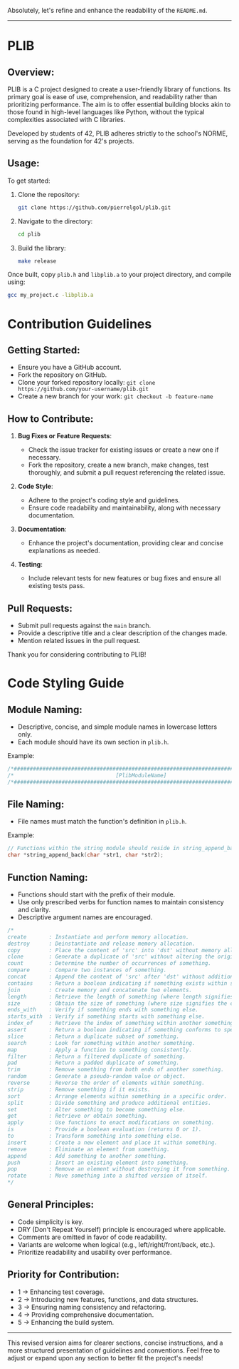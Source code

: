 Absolutely, let's refine and enhance the readability of the `README.md`.

---

# PLIB

## Overview:

PLIB is a C project designed to create a user-friendly library of functions. Its primary goal is ease of use, comprehension, and readability rather than prioritizing performance. The aim is to offer essential building blocks akin to those found in high-level languages like Python, without the typical complexities associated with C libraries.

Developed by students of 42, PLIB adheres strictly to the school's NORME, serving as the foundation for 42's projects.

## Usage:

To get started:

1. Clone the repository:
    ```bash
    git clone https://github.com/pierrelgol/plib.git
    ```

2. Navigate to the directory:
    ```bash
    cd plib
    ```

3. Build the library:
    ```bash
    make release
    ```

Once built, copy `plib.h` and `libplib.a` to your project directory, and compile using:
```bash
gcc my_project.c -libplib.a
```

# Contribution Guidelines

## Getting Started:

- Ensure you have a GitHub account.
- Fork the repository on GitHub.
- Clone your forked repository locally: `git clone https://github.com/your-username/plib.git`
- Create a new branch for your work: `git checkout -b feature-name`

## How to Contribute:

1. **Bug Fixes or Feature Requests**:
   - Check the issue tracker for existing issues or create a new one if necessary.
   - Fork the repository, create a new branch, make changes, test thoroughly, and submit a pull request referencing the related issue.

2. **Code Style**:
   - Adhere to the project's coding style and guidelines.
   - Ensure code readability and maintainability, along with necessary documentation.

3. **Documentation**:
   - Enhance the project's documentation, providing clear and concise explanations as needed.

4. **Testing**:
   - Include relevant tests for new features or bug fixes and ensure all existing tests pass.

## Pull Requests:

- Submit pull requests against the `main` branch.
- Provide a descriptive title and a clear description of the changes made.
- Mention related issues in the pull request.

Thank you for considering contributing to PLIB!

# Code Styling Guide

## Module Naming:

- Descriptive, concise, and simple module names in lowercase letters only.
- Each module should have its own section in `plib.h`.

Example:
```c
/*############################################################################*/
/*                                [PlibModuleName]                                */
/*############################################################################*/
```

## File Naming:

- File names must match the function's definition in `plib.h`.

Example:
```c
// Functions within the string module should reside in string_append_back.c
char *string_append_back(char *str1, char *str2);
```

## Function Naming:

- Functions should start with the prefix of their module.
- Use only prescribed verbs for function names to maintain consistency and clarity.
- Descriptive argument names are encouraged.

```c
/*
create       : Instantiate and perform memory allocation.
destroy      : Deinstantiate and release memory allocation.
copy         : Place the content of 'src' into 'dst' without memory allocation.
clone        : Generate a duplicate of 'src' without altering the original.
count        : Determine the number of occurrences of something.
compare      : Compare two instances of something.
concat       : Append the content of 'src' after 'dst' without additional memory allocations.
contains     : Return a boolean indicating if something exists within something else.
join         : Create memory and concatenate two elements.
length       : Retrieve the length of something (where length signifies within).
size         : Obtain the size of something (where size signifies the container's size).
ends_with    : Verify if something ends with something else.
starts_with  : Verify if something starts with something else.
index_of     : Retrieve the index of something within another something.
assert       : Return a boolean indicating if something conforms to specified criteria.
slice        : Return a duplicate subset of something.
search       : Look for something within another something.
map          : Apply a function to something consistently.
filter       : Return a filtered duplicate of something.
pad          : Return a padded duplicate of something.
trim         : Remove something from both ends of another something.
random       : Generate a pseudo-random value or object.
reverse      : Reverse the order of elements within something.
strip        : Remove something if it exists.
sort         : Arrange elements within something in a specific order.
split        : Divide something and produce additional entities.
set          : Alter something to become something else.
get          : Retrieve or obtain something.
apply        : Use functions to enact modifications on something.
is           : Provide a boolean evaluation (returns 0 or 1).
to           : Transform something into something else.
insert       : Create a new element and place it within something.
remove       : Eliminate an element from something.
append       : Add something to another something.
push         : Insert an existing element into something.
pop          : Remove an element without destroying it from something.
rotate       : Move something into a shifted version of itself.
*/
```

## General Principles:

- Code simplicity is key.
- DRY (Don't Repeat Yourself) principle is encouraged where applicable.
- Comments are omitted in favor of code readability.
- Variants are welcome when logical (e.g., left/right/front/back, etc.).
- Prioritize readability and usability over performance.

## Priority for Contribution:

- 1 -> Enhancing test coverage.
- 2 -> Introducing new features, functions, and data structures.
- 3 -> Ensuring naming consistency and refactoring.
- 4 -> Providing comprehensive documentation.
- 5 -> Enhancing the build system.

---

This revised version aims for clearer sections, concise instructions, and a more structured presentation of guidelines and conventions. Feel free to adjust or expand upon any section to better fit the project's needs!
